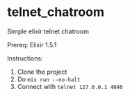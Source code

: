 # telnet_chatroom
Simple elixir telnet chatroom

Prereq: Elixir 1.5.1

Instructions:
1. Clone the project
2. Do `mix run --no-halt`
3. Connect with `telnet 127.0.0.1 4040`
